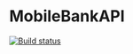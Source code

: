 # MobileBankAPI
[![Build status](https://ci.appveyor.com/api/projects/status/rftqrni90y7392vg?svg=true)](https://ci.appveyor.com/project/JaneEyre333/mobilebankapi)
